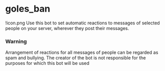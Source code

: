 # goles_ban
!icon.png
Use this bot to set automatic reactions to messages of selected people on your server, wherever they post their messages.

### Warning

Arrangement of reactions for all messages of people can be regarded as spam and bullying. The creator of the bot is not responsible for the purposes for which this bot will be used
